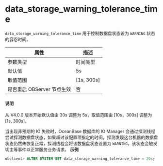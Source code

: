 # data_storage_warning_tolerance_time

`data_storage_warning_tolerance_time` 用于控制数据盘状态设为 `WARNING` 状态的容忍时间。

|        属性        |      描述       |
|------------------|---------------|
| 参数类型             | 时间类型          |
| 默认值              | 5s           |
| 取值范围             | \[1s, 300s] |
| 是否重启 OBServer 节点生效 | 否             |

<main id="notice" type='explain'>
  <h4>说明</h4>
  <p>从 V4.0.0 版本开始默认值由 30s 调整为 5s，取值范围由 [10s，300s] 调整为 [1s, 300s]。</p>
</main>

当出现非预期的 IO 失败时，OceanBase 数据库的 IO Manager 会通过探测线程尝试探测数据盘状态，如果超过该配置项指定的时间，探测发现这台机器的数据盘状态仍然未恢复正常，探测线程会将该数据盘状态设置为 `WARNING`，该状态会触发切主等事件以正常服务业务请求。
**示例**

```sql
obclient> ALTER SYSTEM SET data_storage_warning_tolerance_time = 20s;
```
